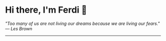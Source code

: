 <h1>Hi there, I'm Ferdi 👋</h1>

<p><em>
  "Too many of us are not living our dreams because we are living our fears." — Les Brown
</em></p>

---

